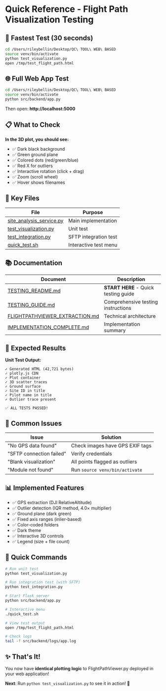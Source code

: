 # Quick Reference - Flight Path Visualization Testing

## 🚀 Fastest Test (30 seconds)

```bash
cd /Users/rileybellin/Desktop/QC\ TOOL\ WEB\ BASED
source venv/bin/activate
python test_visualization.py
open /tmp/test_flight_path.html
```

## 🌐 Full Web App Test

```bash
cd /Users/rileybellin/Desktop/QC\ TOOL\ WEB\ BASED
source venv/bin/activate
python src/backend/app.py
```

Then open: **http://localhost:5000**

## 📋 What to Check

**In the 3D plot, you should see:**
- ✅ Dark black background
- ✅ Green ground plane
- ✅ Colored dots (red/green/blue)
- ✅ Red X for outliers
- ✅ Interactive rotation (click + drag)
- ✅ Zoom (scroll wheel)
- ✅ Hover shows filenames

## 📁 Key Files

| File | Purpose |
|------|---------|
| [site_analysis_service.py](src/backend/services/site_analysis_service.py) | Main implementation |
| [test_visualization.py](test_visualization.py) | Unit test |
| [test_integration.py](test_integration.py) | SFTP integration test |
| [quick_test.sh](quick_test.sh) | Interactive test menu |

## 📚 Documentation

| Document | Description |
|----------|-------------|
| [TESTING_README.md](TESTING_README.md) | **START HERE** - Quick testing guide |
| [TESTING_GUIDE.md](TESTING_GUIDE.md) | Comprehensive testing instructions |
| [FLIGHTPATHVIEWER_EXTRACTION.md](FLIGHTPATHVIEWER_EXTRACTION.md) | Technical architecture |
| [IMPLEMENTATION_COMPLETE.md](IMPLEMENTATION_COMPLETE.md) | Implementation summary |

## 🎯 Expected Results

**Unit Test Output:**
```
✓ Generated HTML (42,721 bytes)
✓ plotly.js CDN
✓ Plot container
✓ 3D scatter traces
✓ Ground surface
✓ Site ID in title
✓ Pilot name in title
✓ Outlier trace present

✅ ALL TESTS PASSED!
```

## 🐛 Common Issues

| Issue | Solution |
|-------|----------|
| "No GPS data found" | Check images have GPS EXIF tags |
| "SFTP connection failed" | Verify credentials |
| "Blank visualization" | All points flagged as outliers |
| "Module not found" | Run `source venv/bin/activate` |

## 📊 Implemented Features

- ✅ GPS extraction (DJI RelativeAltitude)
- ✅ Outlier detection (IQR method, 4.0× multiplier)
- ✅ Ground plane (dark green)
- ✅ Fixed axis ranges (inlier-based)
- ✅ Color-coded folders
- ✅ Dark theme
- ✅ Interactive 3D controls
- ✅ Legend (size + file count)

## 🔗 Quick Commands

```bash
# Run unit test
python test_visualization.py

# Run integration test (with SFTP)
python test_integration.py

# Start Flask server
python src/backend/app.py

# Interactive menu
./quick_test.sh

# View test output
open /tmp/test_flight_path.html

# Check logs
tail -f src/backend/logs/app.log
```

## ✨ That's It!

You now have **identical plotting logic** to FlightPathViewer.py deployed in your web application!

**Next**: Run `python test_visualization.py` to see it in action! 🚁
